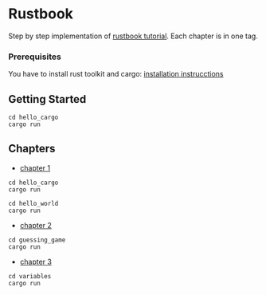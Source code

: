 # Rustbook

Step by step implementation of [rustbook tutorial](https://doc.rust-lang.org/stable/book/).
Each chapter is in one tag.

### Prerequisites

You have to install rust toolkit and cargo: [installation instrucctions](https://doc.rust-lang.org/stable/book/ch01-01-installation.html)

## Getting Started

```
cd hello_cargo
cargo run
```

## Chapters

* [chapter 1](https://github.com/escrichov/rustbook/releases/tag/chapter1)
```
cd hello_cargo
cargo run
```

```
cd hello_world
cargo run
```

* [chapter 2](https://github.com/escrichov/rustbook/releases/tag/chapter2)
```
cd guessing_game
cargo run
```

* [chapter 3](https://github.com/escrichov/rustbook/releases/tag/chapter3)

```
cd variables
cargo run
```
